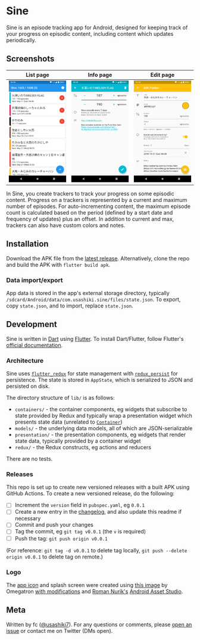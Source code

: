 # Sine

Sine is an episode tracking app for Android, designed for keeping track of your progress on episodic content, including content which updates periodically.

## Screenshots

| List page                                   | Info page                                   | Edit page                                   |
| ------------------------------------------- | ------------------------------------------- | ------------------------------------------- |
| <img src="images/list.png" width="300px" /> | <img src="images/info.png" width="300px" /> | <img src="images/edit.png" width="300px" /> |

In Sine, you create trackers to track your progress on some episodic content.
Progress on a trackers is represented by a current and maximum number of episodes.
For auto-incrementing content, the maximum episode count is calculated based on the period (defined by a start date and frequency of updates) plus an offset.
In addition to current and max, trackers can also have custom colors and notes.

## Installation

Download the APK file from the [latest release](https://github.com/usashiki/sine/releases/latest).
Alternatively, clone the repo and build the APK with `flutter build apk`.

### Data import/export

App data is stored in the app's external storage directory, typically `/sdcard/Android/data/com.usashiki.sine/files/state.json`.
To export, copy `state.json`, and to import, replace `state.json`.

## Development

Sine is written in [Dart](https://dart.dev/) using [Flutter](https://flutter.dev/).
To install Dart/Flutter, follow Flutter's [official documentation](https://flutter.dev/docs/get-started/install).

### Architecture

Sine uses [`flutter_redux`](https://pub.dev/packages/flutter_redux) for state management with [`redux_persist`](https://pub.dev/packages/redux_persist) for persistence.
The state is stored in `AppState`, which is serialized to JSON and persisted on disk.

The directory structure of `lib/` is as follows:

- `containers/` - the container components, eg widgets that subscribe to state provided by Redux and typically wrap a presentation widget which presents state data (unrelated to [`Container`](https://api.flutter.dev/flutter/widgets/Container-class.html))
- `models/` - the underlying data models, all of which are JSON-serializable
- `presentation/` - the presentation components, eg widgets that render state data, typically provided by a container widget
- `redux/` - the Redux constructs, eg actions and reducers

There are no tests.

### Releases

This repo is set up to create new versioned releases with a built APK using GitHub Actions.
To create a new versioned release, do the following:

- [ ] Increment the `version` field in `pubspec.yaml`, eg `0.0.1`
- [ ] Create a new entry in the [changelog](CHANGELOG.md), and also update this readme if necessary
- [ ] Commit and push your changes
- [ ] Tag the commit, eg `git tag v0.0.1` (the `v` is required)
- [ ] Push the tag: `git push origin v0.0.1`

(For reference: `git tag -d v0.0.1` to delete tag locally, `git push --delete origin v0.0.1` to delete tag on remote.)

### Logo

The [app icon](assets/icon/icon.png) and splash screen were created using [this image](https://commons.wikimedia.org/wiki/File:Simple_sine_wave.svg) by Omegatron [with modifications](assets/icon/sine.svg) and [Roman Nurik's](https://github.com/romannurik) [Android Asset Studio](https://romannurik.github.io/AndroidAssetStudio/index.html).

## Meta

Written by fc ([@usashiki7](https://twitter.com/usashiki7)).
For any questions or comments, please [open an issue](https://github.com/usashiki/sine/issues/new) or contact me on Twitter (DMs open).
